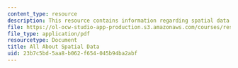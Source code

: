 ```yaml
---
content_type: resource
description: This resource contains information regarding spatial data.
file: https://ol-ocw-studio-app-production.s3.amazonaws.com/courses/res-str-001-geographic-information-system-gis-tutorial-january-iap-2016/23b7c5bd5aa8b062f654045b94ba2abf_MITRES_STR_001IAP16_Intro.pdf
file_type: application/pdf
resourcetype: Document
title: All About Spatial Data
uid: 23b7c5bd-5aa8-b062-f654-045b94ba2abf
---
```

